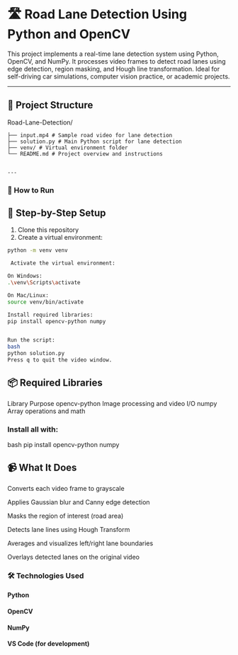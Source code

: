 # 🛣️ Road Lane Detection Using Python and OpenCV
This project implements a real-time lane detection system using Python, OpenCV, and NumPy. It processes video frames to detect road lanes using edge detection, region masking, and Hough line transformation. Ideal for self-driving car simulations, computer vision practice, or academic projects.

---

## 📁 Project Structure
Road-Lane-Detection/
```│ 
├── input.mp4 # Sample road video for lane detection 
├── solution.py # Main Python script for lane detection
├── venv/ # Virtual environment folder
└── README.md # Project overview and instructions


---
```

### 🚀 How to Run

## 🔧 Step-by-Step Setup

1. Clone this repository  
2. Create a virtual environment:

```bash
python -m venv venv

 Activate the virtual environment:

On Windows:
.\venv\Scripts\activate

On Mac/Linux:
source venv/bin/activate

Install required libraries:
pip install opencv-python numpy


Run the script:
bash
python solution.py
Press q to quit the video window.
```
## 📦 Required Libraries
Library	Purpose
opencv-python	Image processing and video I/O
numpy	Array operations and math

### Install all with:
bash
pip install opencv-python numpy

## 📹 What It Does
Converts each video frame to grayscale

Applies Gaussian blur and Canny edge detection

Masks the region of interest (road area)

Detects lane lines using Hough Transform

Averages and visualizes left/right lane boundaries

Overlays detected lanes on the original video


### 🛠️ Technologies Used
 #### Python
#### OpenCV
#### NumPy
#### VS Code (for development)

